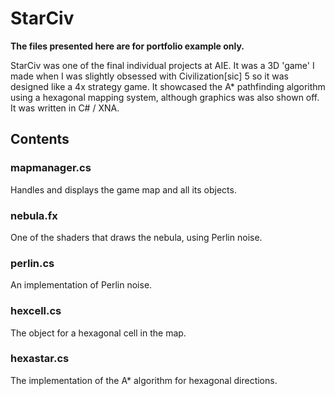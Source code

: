 # StarCiv

<b>The files presented here are for portfolio example only.</b>

StarCiv was one of the final individual projects at AIE.  It was a 3D 'game' I made when I was slightly obsessed with Civilization[sic] 5 so it was designed like a 4x strategy game.  It showcased the A* pathfinding algorithm using a hexagonal mapping system, although graphics was also shown off.  It was written in C# / XNA.

## Contents

### mapmanager.cs

Handles and displays the game map and all its objects.

### nebula.fx

One of the shaders that draws the nebula, using Perlin noise.

### perlin.cs

An implementation of Perlin noise.

### hexcell.cs

The object for a hexagonal cell in the map.

### hexastar.cs

The implementation of the A* algorithm for hexagonal directions.

